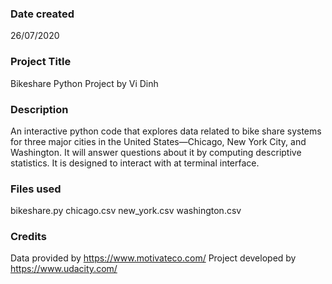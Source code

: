 ### Date created
26/07/2020
### Project Title
Bikeshare Python Project by Vi Dinh
### Description
An interactive python code that explores data related to bike share systems for three major cities in the United States—Chicago, New York City, and Washington. It will answer questions about it by computing descriptive statistics. It is designed to interact with at terminal interface.
### Files used
bikeshare.py
chicago.csv
new_york.csv
washington.csv
### Credits
Data provided by https://www.motivateco.com/
Project developed by https://www.udacity.com/
